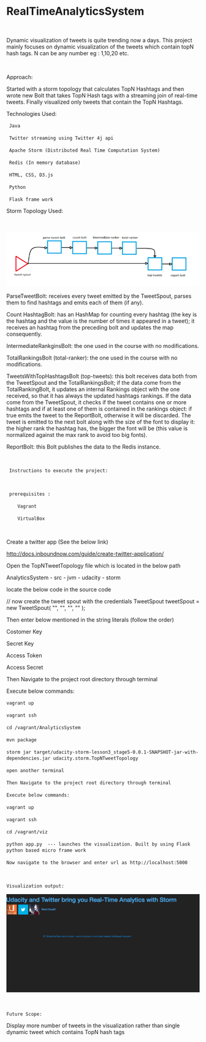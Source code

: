 # RealTimeAnalyticsSystem
  
</br>

Dynamic visualization of tweets is quite trending now a days.
This project mainly focuses on dynamic visualization of the tweets which contain topN hash tags. N can be any number eg : 1,10,20 etc.

</br>

   Approach:

Started with a storm topology that calculates TopN Hashtags and then wrote new Bolt that takes TopN Hash tags with a streaming join of real-time tweets. Finally visualized only tweets that contain the TopN Hashtags.


   Technologies Used:

     Java 

     Twitter streaming using Twitter 4j api

     Apache Storm (Distributed Real Time Computation System)

     Redis (In memory database)

     HTML, CSS, D3.js 

     Python

     Flask frame work


Storm Topology Used:

</br>

![alt text](https://github.com/RepakaRamateja/RealTimeAnalyticsSystem/blob/master/topology.png)

ParseTweetBolt: receives every tweet emitted by the TweetSpout, parses them to find hashtags and emits each of them (if any).


Count HashtagBolt: has an HashMap for counting every hashtag (the key is the hashtag and the value is the number of times it appeared in a tweet); it receives an hashtag from the preceding bolt and updates the map consequently.


IntermediateRankginsBolt: the one used in the course with no modifications.

TotalRankingsBolt (total-ranker): the one used in the course with no modifications.


TweetsWithTopHashtagsBolt (top-tweets): this bolt receives data both from the TweetSpout and the TotalRankingsBolt; if the data come from the TotalRankingBolt, it updates an internal Rankings object with the one received, so that it has always the updated hashtags rankings. If the data come from the TweetSpout, it checks if the tweet contains one or more hashtags and if at least one of them is contained in the rankings object: if true emits the tweet to the ReportBolt, otherwise it will be discarded. The tweet is emitted to the next bolt along with the size of the font to display it: the higher rank the hashtag has, the bigger the font will be (this value is normalized against the max rank to avoid too big fonts).


ReportBolt: this Bolt publishes the data to the Redis instance.


</br>

     Instructions to execute the project:

</br>

     prerequisites : 

        Vagrant 

        VirtualBox

</br>


Create a twitter app (See the below link)

  http://docs.inboundnow.com/guide/create-twitter-application/


Open the TopNTweetTopology file which is located in the below path 

   AnalyticsSystem - src - jvm - udacity - storm  

   locate the below code in the source code

   // now create the tweet spout with the credentials
    TweetSpout tweetSpout = new TweetSpout(
        "",
        "",
        "",
        ""
    );

Then enter below mentioned in the string literals (follow the order)

Costomer Key

Secret Key

Access Token

Access Secret


Then Navigate to the project root directory through terminal

Execute below commands:
   
    vagrant up   

    vagrant ssh

    cd /vagrant/AnalyticsSystem

    mvn package

    storm jar target/udacity-storm-lesson3_stage5-0.0.1-SNAPSHOT-jar-with-dependencies.jar udacity.storm.TopNTweetTopology

    open another terminal

    Then Navigate to the project root directory through terminal

    Execute below commands:
   
    vagrant up   

    vagrant ssh

    cd /vagrant/viz

    python app.py  --- launches the visualization. Built by using Flask python based micro frame work

    Now navigate to the browser and enter url as http://localhost:5000

</br>

    Visualization output:

 ![alt text](https://github.com/RepakaRamateja/RealTimeAnalyticsSystem/blob/master/Output.png)

</br>

    Future Scope:

   Display more number of tweets in the visualization rather than single dynamic tweet which contains TopN hash tags





